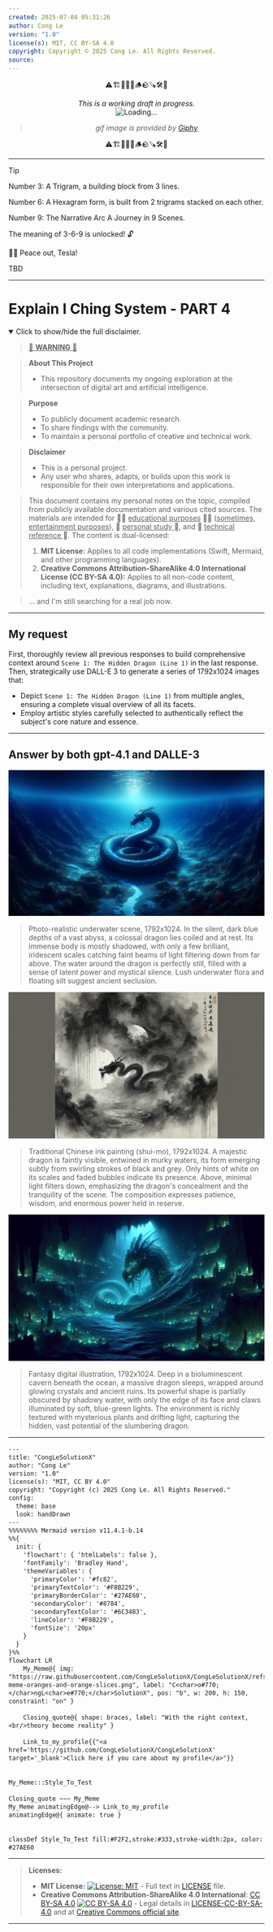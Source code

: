 ```yaml
---
created: 2025-07-04 05:31:26
author: Cong Le
version: "1.0"
license(s): MIT, CC BY-SA 4.0
copyright: Copyright © 2025 Cong Le. All Rights Reserved.
source:
---
```


<div align="center">
  <p>⚠️🏗️🚧🦺🧱🪵🪨🪚🛠️👷</p>
  <i>This is a working draft in progress.</i>
  <br/>
  <img alt="Loading…" src="https://media0.giphy.com/media/v1.Y2lkPTc5MGI3NjExeHJ4YXdtYjJpMDl0MzEwYmU4ZzBobG0waGNiN3MzNzR0d2R2NnMwNSZlcD12MV9pbnRlcm5hbF9naWZfYnlfaWQmY3Q9Zw/26gssNOlBJKjEM3yo/giphy.gif"/>
  <br/>
  <blockquote>
	  <i>gif image is provided by <a href="https://giphy.com">Giphy</a></i>
  </blockquote>
  <p>⚠️🏗️🚧🦺🧱🪵🪨🪚🛠️👷</p>

</div>

-----



> [!TIP]
> Number 3: A Trigram, a building block from 3 lines.
> 
> Number 6: A Hexagram form, is built from 2 trigrams stacked on each other.
> 
> Number 9: The Narrative Arc A Journey in 9 Scenes.
>
> The meaning of 3-6-9 is unlocked! 🔓
> 
> ✌🏻 Peace out, Tesla!
>
> TBD
> 


----

# Explain I Ching System - PART 4

<details open>
	
<summary>Click to show/hide the full disclaimer.</summary>
 
> <ins>📢 **WARNING** 🚨</ins>
 
> **About This Project**
> - This repository documents my ongoing exploration at the intersection of digital art and artificial intelligence.

> **Purpose**
> - To publicly document academic research.
> - To share findings with the community.
> - To maintain a personal portfolio of creative and technical work.

> **Disclaimer**
> - This is a personal project.
> - Any user who shares, adapts, or builds upon this work is responsible for their own interpretations and applications.

> This document contains my personal notes on the topic,
> compiled from publicly available documentation and various cited sources.
> The materials are intended for 👨‍🎓 <ins>educational purposes</ins> 👨‍🎓 (<ins>sometimes, entertainment purposes</ins>), 📖 <ins> personal study </ins> 📖, and 🔖 <ins> technical reference </ins> 🔖.
> The content is dual-licensed:
>
> 1. **MIT License:** Applies to all code implementations (Swift, Mermaid, and other programming languages).
> 2. **Creative Commons Attribution-ShareAlike 4.0 International License (CC BY-SA 4.0):** Applies to all non-code content, including text, explanations, diagrams, and illustrations.

> ... and I'm still searching for a real job now.

</details>


----

## My request


First, thoroughly review all previous responses to build comprehensive context around `Scene 1: The Hidden Dragon (Line 1)` in the last response. Then, strategically use DALL-E 3 to generate a series of 1792x1024 images that:
- Depict `Scene 1: The Hidden Dragon (Line 1)` from multiple angles, ensuring a complete visual overview of all its facets.
- Employ artistic styles carefully selected to authentically reflect the subject's core nature and essence.


-----


## Answer by both gpt-4.1 and DALLE-3



![Dragon_1](./GENERATED_IMAGES/Dragon_1.png)

> Photo-realistic underwater scene, 1792x1024. In the silent, dark blue depths of a vast abyss, a colossal dragon lies coiled and at rest. Its immense body is mostly shadowed, with only a few brilliant, iridescent scales catching faint beams of light filtering down from far above. The water around the dragon is perfectly still, filled with a sense of latent power and mystical silence. Lush underwater flora and floating silt suggest ancient seclusion.


![Dragon_2](./GENERATED_IMAGES/Dragon_2.png)
> Traditional Chinese ink painting (shui-mo), 1792x1024. A majestic dragon is faintly visible, entwined in murky waters, its form emerging subtly from swirling strokes of black and grey. Only hints of white on its scales and faded bubbles indicate its presence. Above, minimal light filters down, emphasizing the dragon's concealment and the tranquility of the scene. The composition expresses patience, wisdom, and enormous power held in reserve.


![Dragon_3](./GENERATED_IMAGES/Dragon_3.png)
> Fantasy digital illustration, 1792x1024. Deep in a bioluminescent cavern beneath the ocean, a massive dragon sleeps, wrapped around glowing crystals and ancient ruins. Its powerful shape is partially obscured by shadowy water, with only the edge of its face and claws illuminated by soft, blue-green lights. The environment is richly textured with mysterious plants and drifting light, capturing the hidden, vast potential of the slumbering dragon.

----


<!-- 
```mermaid
%% Current Mermaid version
info
```  -->



```mermaid
---
title: "CongLeSolutionX"
author: "Cong Le"
version: "1.0"
license(s): "MIT, CC BY 4.0"
copyright: "Copyright (c) 2025 Cong Le. All Rights Reserved."
config:
  theme: base
  look: handDrawn
---
%%%%%%%% Mermaid version v11.4.1-b.14
%%{
  init: {
    'flowchart': { 'htmlLabels': false },
    'fontFamily': 'Bradley Hand',
    'themeVariables': {
      'primaryColor': '#fc82',
      'primaryTextColor': '#F8B229',
      'primaryBorderColor': '#27AE60',
      'secondaryColor': '#8784',
      'secondaryTextColor': '#6C3483',
      'lineColor': '#F8B229',
      'fontSize': '20px'
    }
  }
}%%
flowchart LR
    My_Meme@{ img: "https://raw.githubusercontent.com/CongLeSolutionX/CongLeSolutionX/refs/heads/main/assets/images/My-meme-oranges-and-orange-slices.png", label: "C<char>o#770;</char>ngL<char>e#770;</char>SolutionX", pos: "b", w: 200, h: 150, constraint: "on" }

    Closing_quote@{ shape: braces, label: "With the right context,<br/>theory become reality" }

    Link_to_my_profile{{"<a href='https://github.com/CongLeSolutionX/CongLeSolutionX' target='_blank'>Click here if you care about my profile</a>"}}


My_Meme:::Style_To_Test

Closing_quote ~~~ My_Meme
My_Meme animatingEdge@--> Link_to_my_profile
animatingEdge@{ animate: true }


classDef Style_To_Test fill:#F2F2,stroke:#333,stroke-width:2px, color: #27AE60

```

---
>**Licenses:**
>
>- **MIT License:**  [![License: MIT](https://img.shields.io/badge/License-MIT-yellow.svg)](LICENSE) - Full text in [LICENSE](LICENSE) file.
>- **Creative Commons Attribution-ShareAlike 4.0 International**: [CC BY-SA 4.0](https://creativecommons.org/licenses/by-sa/4.0/) [![CC BY-SA 4.0](https://licensebuttons.net/l/by-sa/4.0/88x31.png)](https://creativecommons.org/licenses/by-sa/4.0/) - Legal details in [LICENSE-CC-BY-SA-4.0](THE_PAST/LICENSE-CC-BY-SA-4.0) and at [Creative Commons official site](https://creativecommons.org/licenses/by-sa/4.0/).
>
---
